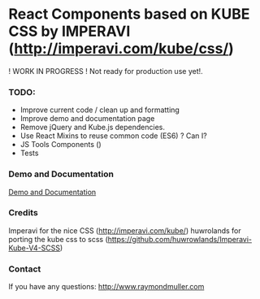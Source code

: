 # React Components based on KUBE CSS by IMPERAVI (http://imperavi.com/kube/css/)

! WORK IN PROGRESS ! Not ready for production use yet!.

### TODO:
- Improve current code / clean up and formatting
- Improve demo and documentation page
- Remove jQuery and Kube.js dependencies.
- Use React Mixins to reuse common code (ES6) ? Can I?
- JS Tools Components ()
- Tests 

### Demo and Documentation
[Demo and Documentation](http://raymondmuller.github.io/react-kube/ "React Kube Documentation") 

### Credits
Imperavi for the nice CSS (http://imperavi.com/kube/)
huwrolands for porting the kube css to scss (https://github.com/huwrowlands/Imperavi-Kube-V4-SCSS)

### Contact
If you have any questions: http://www.raymondmuller.com
